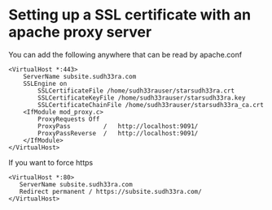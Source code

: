 # Setting up a SSL certificate with an apache proxy server

You can add the following anywhere that can be read by apache.conf

```ApacheConf
<VirtualHost *:443>
    ServerName subsite.sudh33ra.com
    SSLEngine on
        SSLCertificateFile /home/sudh33rauser/starsudh33ra.crt
        SSLCertificateKeyFile /home/sudh33rauser/starsudh33ra.key
        SSLCertificateChainFile /home/sudh33rauser/starsudh33ra_ca.crt
    <IfModule mod_proxy.c>
        ProxyRequests Off
        ProxyPass         /   http://localhost:9091/
        ProxyPassReverse  /   http://localhost:9091/
    </IfModule>
</VirtualHost>
```

If you want to force https

```ApacheConf
<VirtualHost *:80>
   ServerName subsite.sudh33ra.com
   Redirect permanent / https://subsite.sudh33ra.com/
</VirtualHost>
```
